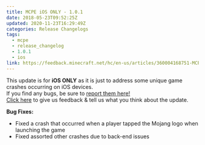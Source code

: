 ```yaml
---
title: MCPE iOS ONLY - 1.0.1
date: 2018-05-23T09:52:25Z
updated: 2020-11-23T16:29:49Z
categories: Release Changelogs
tags:
  - mcpe
  - release_changelog
  - 1.0.1
  - ios
link: https://feedback.minecraft.net/hc/en-us/articles/360004168751-MCPE-iOS-ONLY-1-0-1
---
```


This update is for **iOS ONLY** as it is just to address some unique game crashes occurring on iOS devices.  
If you find any bugs, be sure to [report them here!](http://bugs.mojang.com/ "Link: http://bugs.mojang.com")  
[Click here](http://feedback.minecraft.net/ "Link: http://feedback.minecraft.net") to give us feedback & tell us what you think about the update.  
  
**Bug Fixes:**

- Fixed a crash that occurred when a player tapped the Mojang logo when launching the game
- Fixed assorted other crashes due to back-end issues
